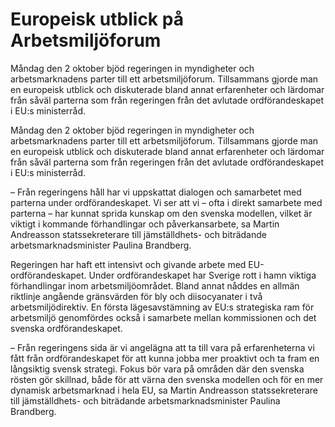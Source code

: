 # Europeisk utblick på Arbetsmiljöforum

Måndag den 2 oktober bjöd regeringen in myndigheter och arbetsmarknadens parter till ett arbetsmiljöforum. Tillsammans gjorde man en europeisk utblick och diskuterade bland annat erfarenheter och lärdomar från såväl parterna som från regeringen från det avlutade ordförandeskapet i EU:s ministerråd.

Måndag den 2 oktober bjöd regeringen in myndigheter och arbetsmarknadens parter till ett arbetsmiljöforum. Tillsammans gjorde man en europeisk utblick och diskuterade bland annat erfarenheter och lärdomar från såväl parterna som från regeringen från det avlutade ordförandeskapet i EU:s ministerråd.

– Från regeringens håll har vi uppskattat dialogen och samarbetet med parterna under ordförandeskapet. Vi ser att vi – ofta i direkt samarbete med parterna – har kunnat sprida kunskap om den svenska modellen, vilket är viktigt i kommande förhandlingar och påverkansarbete, sa Martin Andreasson statssekreterare till jämställdhets- och biträdande arbetsmarknadsminister Paulina Brandberg.

Regeringen har haft ett intensivt och givande arbete med EU-ordförandeskapet. Under ordförandeskapet har Sverige rott i hamn viktiga förhandlingar inom arbetsmiljöområdet. Bland annat nåddes en allmän riktlinje angående gränsvärden för bly och diisocyanater i två arbetsmiljödirektiv. En första lägesavstämning av EU:s strategiska ram för arbetsmiljö genomfördes också i samarbete mellan kommissionen och det svenska ordförandeskapet.

– Från regeringens sida är vi angelägna att ta till vara på erfarenheterna vi fått från ordförandeskapet för att kunna jobba mer proaktivt och ta fram en långsiktig svensk strategi. Fokus bör vara på områden där den svenska rösten gör skillnad, både för att värna den svenska modellen och för en mer dynamisk arbetsmarknad i hela EU, sa Martin Andreasson statssekreterare till jämställdhets- och biträdande arbetsmarknadsminister Paulina Brandberg.
